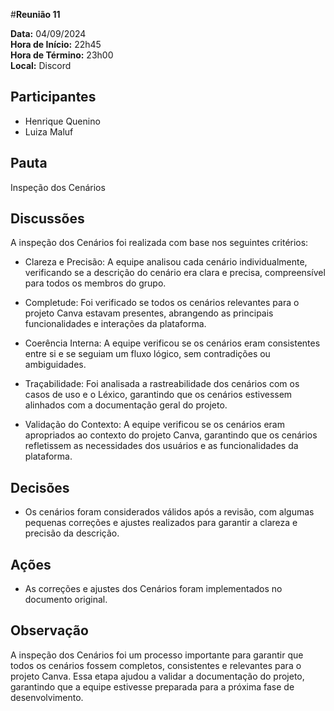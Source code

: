#__Reunião 11__

**Data:** 04/09/2024<br />
**Hora de Início:** 22h45<br />
**Hora de Término:** 23h00<br />
**Local:** Discord<br />

## Participantes

- Henrique Quenino
- Luiza Maluf

## Pauta

Inspeção dos Cenários

## Discussões

A inspeção dos Cenários foi realizada com base nos seguintes critérios:

- Clareza e Precisão: A equipe analisou cada cenário individualmente, verificando se a descrição do cenário era clara e precisa, compreensível para todos os membros do grupo.

- Completude: Foi verificado se todos os cenários relevantes para o projeto Canva estavam presentes, abrangendo as principais funcionalidades e interações da plataforma.

- Coerência Interna: A equipe verificou se os cenários eram consistentes entre si e se seguiam um fluxo lógico, sem contradições ou ambiguidades.

- Traçabilidade: Foi analisada a rastreabilidade dos cenários com os casos de uso e o Léxico, garantindo que os cenários estivessem alinhados com a documentação geral do projeto.

- Validação do Contexto: A equipe verificou se os cenários eram apropriados ao contexto do projeto Canva, garantindo que os cenários refletissem as necessidades dos usuários e as funcionalidades da plataforma.

## Decisões

- Os cenários foram considerados válidos após a revisão, com algumas pequenas correções e ajustes realizados para garantir a clareza e precisão da descrição.

## Ações

- As correções e ajustes dos Cenários foram implementados no documento original.

## Observação

A inspeção dos Cenários foi um processo importante para garantir que todos os cenários fossem completos, consistentes e relevantes para o projeto Canva. Essa etapa ajudou a validar a documentação do projeto, garantindo que a equipe estivesse preparada para a próxima fase de desenvolvimento.